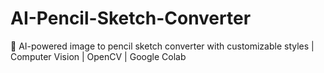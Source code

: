 # AI-Pencil-Sketch-Converter
🎨 AI-powered image to pencil sketch converter with customizable styles | Computer Vision | OpenCV | Google Colab
